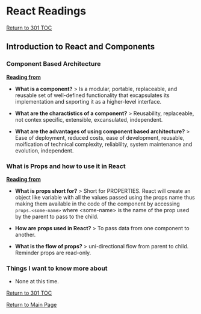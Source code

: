 # React Readings

[Return to 301 TOC](301TOC.md)

## Introduction to React and Components

### Component Based Architecture

**[Reading from](https://www.tutorialspoint.com/software_architecture_design/component_based_architecture.htm)**

- **What is a component?** > Is a modular, portable, replaceable, and reusable set of well-defined functionality that excapsulates its implementation and sxporting it as a higher-level interface.

- **What are the charactistics of a component?** > Reusability, replaceable, not contex specific, extensible, excansulated, independent.

- **What are the advantages of using component based architecture?** > Ease of deployment, reduced costs, ease of development, reusable, moification of technical complexity, reliablilty, system maintenance and evolution, independent.

### What is Props and how to use it in React

**[Reading from](https://itnext.io/what-is-props-and-how-to-use-it-in-react-da307f500da0#:~:text=%E2%80%9CProps%E2%80%9D%20is%20a%20special%20keyword,way%20from%20parent%20to%20child)**

- **What is props short for?** > Short for PROPERTIES. React will create an object like variable with all the values passed using the props name thus making them available in the code of the component by accessing `props.<some-name>` where \<some-name> is the name of the prop used by the parent to pass to the child.

- **How are props used in React?** > To pass data from one component to another.

- **What is the flow of props?** > uni-directional flow from parent to child. Reminder props are read-only.

### Things I want to know more about

- None at this time.

[Return to 301 TOC](301TOC.md)

[Return to Main Page](../README.md)
